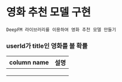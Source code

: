 # 영화 추천 모델 구현

<pre><code>DeepFM 라이브러리를 이용하여 영화 추천 모델 만들기</code></pre>

### userId가 title인 영화를 볼 확률
|column name|설명  |
|---	|---	|
|   	|   	|
|   	|   	|
|   	|   	|

